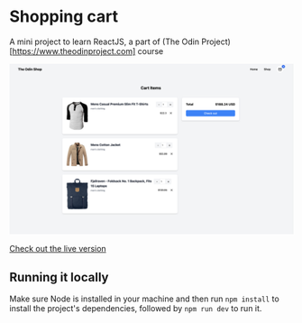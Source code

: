 # Shopping cart

A mini project to learn ReactJS, a part of (The Odin Project)[https://www.theodinproject.com] course

![preview](./public/preview.png)

[Check out the live version](https://shopping-cart-taupe-three.vercel.app/)

## Running it locally

Make sure Node is installed in your machine and then run `npm install` to install the project's dependencies, followed by `npm run dev` to run it.
